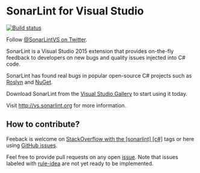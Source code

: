 # SonarLint for Visual Studio

[![Build status](https://ci.appveyor.com/api/projects/status/7k0q64nckn92t87g/branch/master?svg=true)](https://ci.appveyor.com/project/SonarSource/sonarlint-vs/branch/master) 

Follow [@SonarLintVS on Twitter](http://www.twitter.com/SonarLintVS).

SonarLint is a Visual Studio 2015 extension that provides on-the-fly feedback to developers on new bugs and quality issues injected into C# code.

SonarLint has found real bugs in popular open-source C# projects such as [Roslyn](https://github.com/dotnet/roslyn/pull/2237/files) and [NuGet](https://github.com/NuGet/NuGet3/pull/41/files).

Download SonarLint from the [Visual Studio Gallery](https://visualstudiogallery.msdn.microsoft.com/47d1049d-bb27-454e-aab8-24566c85e548) to start using it today.

Visit http://vs.sonarlint.org for more information.

## How to contribute?

Feeback is welcome on [StackOverflow with the [sonarlint] [c#]](http://stackoverflow.com/search?q=%5Bsonarlint%5D%2C+%5Bc%23%5D) tags or here using [GitHub issues](https://github.com/SonarSource/sonarlint-vs/issues).

Feel free to provide pull requests on any open [issue](https://github.com/SonarSource/sonarlint-vs/issues).
Note that issues labeled with [rule-idea](https://github.com/SonarSource/sonarlint-vs/issues?q=is%3Aopen+is%3Aissue+label%3Arule-idea) are not yet ready to be implemented.
